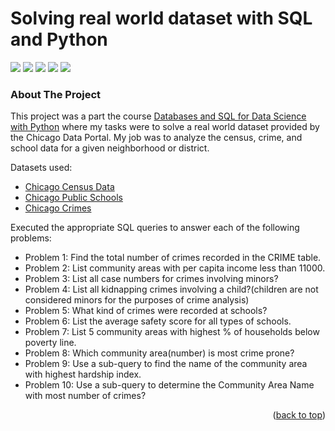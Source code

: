 # Solving real world dataset with SQL and Python
<a name="readme-top"></a>
<p float="left">
  <img src="https://img.shields.io/badge/Python-FFD43B?style=for-the-badge&logo=python&logoColor=blue">
  <img src="https://img.shields.io/badge/SQL-005C84?style=for-the-badge&logo=sqlite&logoColor=white">
  <img src="https://img.shields.io/badge/Jupyter-F37626.svg?&style=for-the-badge&logo=Jupyter&logoColor=white">
  <img src="https://img.shields.io/badge/Pandas-2C2D72?style=for-the-badge&logo=pandas&logoColor=white">
  <img src="https://img.shields.io/badge/SQLite-07405E?style=for-the-badge&logo=sqlite&logoColor=white">
</p>

<!-- ABOUT THE PROJECT -->
### About The Project
This project was a part the course [Databases and SQL for Data Science with Python](https://www.coursera.org/learn/sql-data-science) where my tasks were to solve a real world dataset provided by the Chicago Data Portal. My job was to analyze the census, crime, and school data for a given neighborhood or district.

Datasets used: 
* [Chicago Census Data](https://data.cityofchicago.org/Health-Human-Services/Census-Data-Selected-socioeconomic-indicators-in-C/kn9c-c2s2?utm_medium=Exinfluencer&utm_source=Exinfluencer&utm_content=000026UJ&utm_term=10006555&utm_id=NA-SkillsNetwork-Channel-SkillsNetworkCoursesIBMDeveloperSkillsNetworkDB0201ENSkillsNetwork22-2023-01-01)
* [Chicago Public Schools](https://data.cityofchicago.org/Education/Chicago-Public-Schools-Progress-Report-Cards-2011-/9xs2-f89t?utm_medium=Exinfluencer&utm_source=Exinfluencer&utm_content=000026UJ&utm_term=10006555&utm_id=NA-SkillsNetwork-Channel-SkillsNetworkCoursesIBMDeveloperSkillsNetworkDB0201ENSkillsNetwork22-2023-01-01)
* [Chicago Crimes](https://data.cityofchicago.org/Public-Safety/Crimes-2001-to-Present/ijzp-q8t2?utm_medium=Exinfluencer&utm_source=Exinfluencer&utm_content=000026UJ&utm_term=10006555&utm_id=NA-SkillsNetwork-Channel-SkillsNetworkCoursesIBMDeveloperSkillsNetworkDB0201ENSkillsNetwork22-2023-01-01)

Executed the appropriate SQL queries to answer each of the following problems:
* Problem 1: Find the total number of crimes recorded in the CRIME table.
* Problem 2: List community areas with per capita income less than 11000.
* Problem 3: List all case numbers for crimes involving minors?
* Problem 4: List all kidnapping crimes involving a child?(children are not considered minors for the purposes of crime analysis)
* Problem 5: What kind of crimes were recorded at schools?
* Problem 6: List the average safety score for all types of schools.
* Problem 7: List 5 community areas with highest % of households below poverty line.
* Problem 8: Which community area(number) is most crime prone?
* Problem 9: Use a sub-query to find the name of the community area with highest hardship index.
* Problem 10: Use a sub-query to determine the Community Area Name with most number of crimes?

<p align="right">(<a href="#readme-top">back to top</a>)</p>
